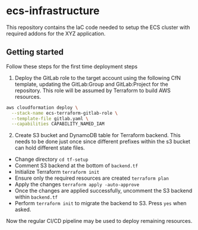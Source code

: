 # ecs-infrastructure

This repository contains the IaC code needed to setup the ECS cluster with required addons for the XYZ application.

## Getting started

Follow these steps for the first time deployment steps

1. Deploy the GitLab role to the target account using the following CfN template, updating the GitLab:Group and GitLab:Project for the repository. This role will be assumed by Terraform to build AWS resources.

  ```bash
  aws cloudformation deploy \
    --stack-name ecs-terraform-gitlab-role \
    --template-file gitlab.yaml \
    --capabilities CAPABILITY_NAMED_IAM
  ```

2. Create S3 bucket and DynamoDB table for Terraform backend. This needs to be done just once since different prefixes within the s3 bucket can hold different state files.

- Change directory `cd tf-setup`
- Comment S3 backend at the bottom of `backend.tf`
- Initialize Terraform `terraform init`
- Ensure only the required resources are created `terraform plan`
- Apply the changes `terraform apply -auto-approve`
- Once the changes are applied successfully, uncomment the S3 backend within `backend.tf`
- Perform `terraform init` to migrate the backend to S3. Press `yes` when asked.

Now the regular CI/CD pipeline may be used to deploy remaining resources.
